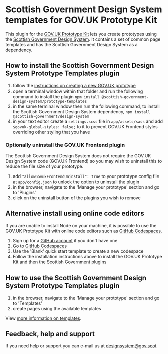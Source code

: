 # Scottish Government Design System templates for GOV.UK Prototype Kit

This plugin for the [GOV.UK Prototype Kit](https://github.com/alphagov/govuk-prototype-kit) lets you create prototypes using the [Scottish Government Design System](https://github.com/scottish-government-design-system/design-system). It contains a set of common page templates and has the Scottish Government Design System as a dependency.

## How to install the Scottish Government Design System Prototype Templates plugin
1. follow the [instructions on creating a new GOV.UK prototype](https://prototype-kit.service.gov.uk/docs/create-new-prototype)
2. open a terminal window within that folder and run the following command to install the plugin
``` npm install @scottish-government-design-system/prototype-templates ```
3. in the same terminal window then run the following command, to install the Scottish Government Design System dependency,
``` npm install @scottish-government/design-system ```
4. in your text editor create a `settings.scss` file in `app/assets/sass` and add `$govuk-global-styles: false;` to it to prevent GOV.UK Frontend styles overriding other styling that you have

### Optionally uninstall the GOV.UK Frontend plugin
The Scottish Government Design System does not require the GOV.UK Design System code (GOV.UK Frontend) so you may wish to uninstall this to reduce the file size of your prototype.
1. add `"allowGovukFrontendUninstall": true` to your prototype config file at `app/config.json` to unlock the option to uninstall the plugin
2. in the browser, navigate to the 'Manage your prototype' section and go to 'Plugins'
3. click on the uninstall button of the plugins you wish to remove

## Alternative install using online code editors
If you are unable to install Node on your machine, it is possible to use the GOV.UK Prototype Kit with online code editors such as [GitHub Codespaces](https://github.com/codespaces).
1. Sign up for a [GitHub account](https://github.com/signup) if you don't have one
2. Go to [GitHub Codespaces](https://github.com/codespaces)
3. Use the 'Blank' quick start template to create a new codespace
4. Follow the installation instructions above to install the GOV.UK Prototype Kit and then the Scottish Government plugins

## How to use the Scottish Government Design System Prototype Templates plugin
1. in the browser, navigate to the 'Manage your prototype' section and go to 'Templates'
2. create pages using the available templates

View [more information on templates](https://github.com/scottish-government-design-system/prototype-templates/blob/main/docs/templates.md).

## Feedback, help and support
If you need help or support you can e-mail us at [designsystem@gov.scot](mailto:designsystem@gov.scot)